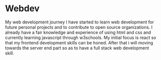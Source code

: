 # Webdev
My web development journey
I have started to learn web development for future personal projects and to contribute to open source organizations. I already have a fair knowledge and experience of using html and css and currently learning javascript through w3schools. My initial focus is react so that my frontend development skills can be honed. After that i will moving towards the server end part so as to have a full stack web development skill.

